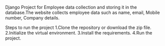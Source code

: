Django Project for Employee data collection and storing it in the database.The website collects employee data such as name, email, Mobile number, Company details.

Steps to run the project
1.Clone the repository or download the zip file.
2.Initialize the virtual environment.
3.Install the requirements. 
4.Run the project.

